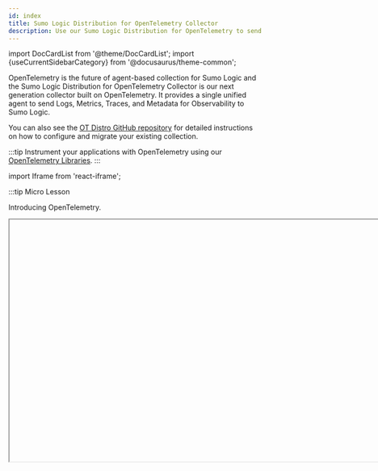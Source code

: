 ```yaml
---
id: index
title: Sumo Logic Distribution for OpenTelemetry Collector
description: Use our Sumo Logic Distribution for OpenTelemetry to send data to Sumo Logic.
---
```


import DocCardList from '@theme/DocCardList';
import {useCurrentSidebarCategory} from '@docusaurus/theme-common';

OpenTelemetry is the future of agent-based collection for Sumo Logic and the Sumo Logic Distribution for OpenTelemetry Collector is our next generation collector built on OpenTelemetry. It provides a single unified agent to send Logs, Metrics, Traces, and Metadata for Observability to Sumo Logic.

You can also see the [OT Distro GitHub repository](https://github.com/SumoLogic/sumologic-otel-collector#readme) for detailed instructions on how to configure and migrate your existing collection.

:::tip
Instrument your applications with OpenTelemetry using our [OpenTelemetry Libraries](/docs/apm/traces/get-started-transaction-tracing/opentelemetry-instrumentation).
:::


import Iframe from 'react-iframe';

:::tip Micro Lesson

Introducing OpenTelemetry.

<Iframe url="https://www.youtube.com/embed/XLgCW0WYN5Q?rel=0"
        width="854px"
        height="480px"
        id="myId"
        className="video-container"
        display="initial"
        position="relative"
        allow="accelerometer; autoplay=1; clipboard-write; encrypted-media; gyroscope; picture-in-picture"
        allowfullscreen
        />

:::

<!--
In this section, we'll introduce the following concepts:

<DocCardList items={useCurrentSidebarCategory().items}/>
-->

- [Installation](/docs/send-data/sumo-logic-distribution-for-opentelemetry-collector/installation)
- [Configuration](/docs/send-data/sumo-logic-distribution-for-opentelemetry-collector/configuration)
- [Migration from Installed Collector](https://github.com/SumoLogic/sumologic-otel-collector/blob/main/docs/migration.md)
- [Differences between Installed Collector and OpenTelemetry Collector](/docs/send-data/sumo-logic-distribution-for-opentelemetry-collector/comparison)
- [Performance](/docs/send-data/sumo-logic-distribution-for-opentelemetry-collector/performance)
- [Best Practices](/docs/send-data/sumo-logic-distribution-for-opentelemetry-collector/best-practices)
- [Mapping OpenTelemetry concepts to Sumo Logic](/docs/send-data/sumo-logic-distribution-for-opentelemetry-collector/opentelemetry-concepts)
- [Contributing](https://github.com/SumoLogic/sumologic-otel-collector/blob/main/CONTRIBUTING.md)
- [FIPS compliance](/docs/send-data/sumo-logic-distribution-for-opentelemetry-collector/fips)
- [Known Issues](/docs/send-data/sumo-logic-distribution-for-opentelemetry-collector/known-issues)
- [Troubleshooting](/docs/send-data/sumo-logic-distribution-for-opentelemetry-collector/troubleshooting)
- [Purpose of Sumo Logic Distribution for OpenTelemetry Collector](/docs/send-data/sumo-logic-distribution-for-opentelemetry-collector/upstream-relation#purpose-of-sumo-logic-distribution-for-opentelemetry-collector)
- [Versioning policy](/docs/send-data/sumo-logic-distribution-for-opentelemetry-collector/upstream-relation#versioning-policy)
- [Breaking changes policy](/docs/send-data/sumo-logic-distribution-for-opentelemetry-collector/upstream-relation#breaking-changes-policy)
